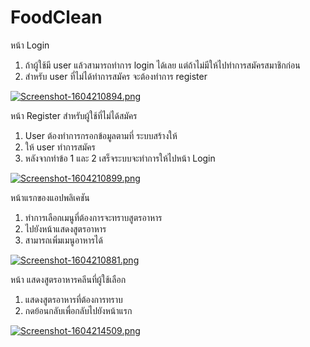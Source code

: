 # FoodClean
หน้า Login 
1.	ถ้าผู้ใช้มี user แล้วสามารถทำการ login ได้เลย แต่ถ้าไม่มีให้ไปทำการสมัครสมาชิกก่อน
2.	สำหรับ user ที่ไม่ได้ทำการสมัคร จะต้องทำการ register 


[![Screenshot-1604210894.png](https://i.postimg.cc/N0fJwrMv/Screenshot-1604210894.png)](https://postimg.cc/jDmQH2PM)


หน้า Register สำหรับผู้ใช้ที่ไม่ได้สมัคร
1.	User ต้องทำการกรอกข้อมูลตามที่ ระบบสร้างให้
2.	ให้ user ทำการสมัคร
3.	หลังจากทำข้อ 1 และ 2 เสร็จระบบจะทำการให้ไปหน้า Login 


[![Screenshot-1604210899.png](https://i.postimg.cc/xdJmH0pb/Screenshot-1604210899.png)](https://postimg.cc/06vr1qs8)


หน้าแรกของแอปพลิเคชัน
1.	ทำการเลือกเมนูที่ต้องการจะทราบสูตรอาหาร
2.	ไปยังหน้าแสดงสูตรอาหาร 
3.	สามารถเพิ่มเมนูอาหารได้


[![Screenshot-1604210881.png](https://i.postimg.cc/5y79nz69/Screenshot-1604210881.png)](https://postimg.cc/tn6HgY38)


หน้า แสดงสูตรอาหารคลีนที่ผู้ใช้เลือก
1.	แสดงสูตรอาหารที่ต้องการทราบ
2.	กดย้อนกลับเพื่อกลับไปยังหน้าแรก 


[![Screenshot-1604214509.png](https://i.postimg.cc/YS6pTZhs/Screenshot-1604214509.png)](https://postimg.cc/jWj0786H)
